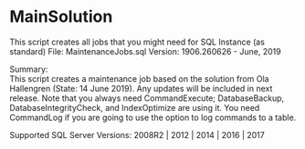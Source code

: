 # MainSolution
This script creates all jobs that you might need for SQL Instance (as standard)
File:     MaintenanceJobs.sql
Version:	1906.260626 - June, 2019

Summary:  	
This script creates a maintenance job based on the solution from Ola Hallengren (State: 14 June 2019).
Any updates will be included in next release.
Note that you always need CommandExecute; DatabaseBackup, DatabaseIntegrityCheck, and IndexOptimize are using it. 
You need CommandLog if you are going to use the option to log commands to a table.

Supported SQL Server Versions: 2008R2 | 2012 | 2014 | 2016 | 2017
